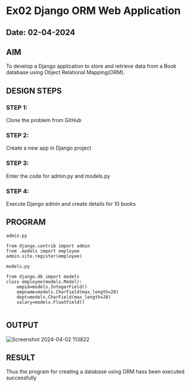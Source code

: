 # Ex02 Django ORM Web Application
## Date: 02-04-2024

## AIM
To develop a Django application to store and retrieve data from a Book database using Object Relational Mapping(ORM).


## DESIGN STEPS

### STEP 1:
Clone the problem from GitHub

### STEP 2:
Create a new app in Django project

### STEP 3:
Enter the code for admin.py and models.py

### STEP 4:
Execute Django admin and create details for 10 books

## PROGRAM
```
admin.py

from django.contrib import admin
from .models import employee
admin.site.register(employee)

models.py

from django.db import models
class employee(models.Model):
    empid=models.IntegerField()
    empname=models.CharField(max_length=20)
    dept=models.CharField(max_length=20)
    salary=models.FloatField()


```

## OUTPUT

![Screenshot 2024-04-02 113822](https://github.com/gowshik145/ORM/assets/155086127/e751b287-db6e-47c3-9b1d-281e94b4b6a2)




## RESULT
Thus the program for creating a database using ORM hass been executed successfully
